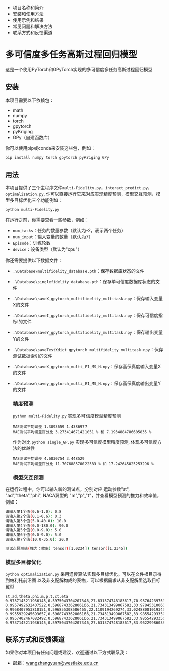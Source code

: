 - 项目名称和简介
- 安装和使用方法
- 使用示例和结果
- 常见问题和解决方法
- 联系方式和反馈渠道



# 多可信度多任务高斯过程回归模型

这是一个使用PyTorch和GPyTorch实现的多可信度多任务高斯过程回归模型

## 安装

本项目需要以下依赖包：

- math
- numpy
- torch
- gpytorch
- pyKriging
- GPy（自建函数库）

你可以使用pip或conda来安装这些包，例如：

```bash
pip install numpy torch gpytorch pyKriging GPy
```

## 用法

本项目提供了三个主程序文件`multi-Fidelity.py`，`interact_predict.py`，`optimalization.py`, 你可以直接运行它来对应实现精度预测，模型交互预测，模型多目标优化三个功能例如：

```bash
python multi-Fidelity.py
```

在运行之前，你需要查看一些参数，例如：

- `num_tasks`：任务的数量参数（默认为-2，表示两个任务）
- `num_input`：输入变量的数量（默认为7）
- `Episode`：训练轮数
- `device`：设备类型（默认为"cpu"）

你还需要提供以下数据文件：

- `.\Database\multifidelity_database.pth`：保存数据库状态的文件

- `.\Database\singlefidelity_database.pth`：保存单可信度数据库状态的文件

- `.\Database\saveX_gpytorch_multifidelity_multitask.npy`：保存输入变量X的文件

- `.\Database\saveI_gpytorch_multifidelity_multitask.npy`：保存可信度指标I的文件

- `.\Database\saveY_gpytorch_multifidelity_multitask.npy`：保存输出变量Y的文件

- `.\Database\saveTestXdict_gpytorch_multifidelity_multitask.npy`：保存测试数据索引的文件

- `.\Database\saveX_gpytorch_multi_EI_MS_H.npy`：保存高保真度输入变量X的文件

- `.\Database\savey_gpytorch_multi_EI_MS_H.npy`：保存高保真度输出变量Y的文件

  ### 精度预测

  `python multi-Fidelity.py` 实现多可信度模型精度预测

  ```
  MAE测试平均误差 1.3093659 1.4386977
  MAE测试平均误差百分比 3.273414671421051 % 和 7.1934884786605835 %
  ```

  作为对比 `python single_GP.py` 实现多可信度模型精度预测, 体现多可信度方法的优越性

  ```
  MAE测试平均误差 4.6830754 3.448529
  MAE测试平均误差百分比 11.707688570022583 % 和 17.242645025253296 %
  ```

  

  ### 模型交互预测

在运行过程中，你可以输入新的测试点，分别对应 运动参数"st",   "ad","theta","phi", NACA翼型的 "m","p","t"，并查看模型预测的推力和效率值，例如：

```bash
请输入第1个值(0.6-1.0): 0.8
请输入第2个值(0.1-0.6): 0.3
请输入第3个值(5.0-40.0): 10.0
请输入第4个值(0.0-180.0): 90.0
请输入第5个值(0.0-9.0): 5.0
请输入第6个值(0.0-9.0): 5.0
请输入第7个值(10.0-35.0): 20.0

测试点预测值(推力：效率) tensor([1.0234]) tensor([1.2345])
```

###  模型多目标优化

`python optimalization.py` 采用遗传算法实现多目标优化。可以在文件根目录得到帕利托前沿图 以及非支配解构成的表格，可以根据需求从非支配解里选取目标翼型

```
st,ad,theta,phi,m,p,t,ct,eta
0.9737145211936145,0.5975043704207346,27.631374748183617,70.93764239759362,3.010698739169989,7.246433694125961,27.33306805996405,0.698278546333313,0.49079960584640503
0.9957492632407522,0.5968743362806166,21.734313499067582,33.97845310063554,0.01518936395459769,4.686102042672794,27.01788877025963,0.48684003949165344,0.506516695022583
0.9968407953810151,0.596855308586465,22.1109194269274,33.02488081019345,0.01518936395459769,7.092601080240992,27.042698855355543,0.4944378733634949,0.5017181038856506
0.9955929245693657,0.5968743362806166,21.734313499067582,33.98554293350196,0.0034497126864950767,7.47464240244068,27.01788877025963,0.4814474880695343,0.5120450258255005
0.9957402467082492,0.5968743362806166,21.734313499067582,33.98554293350196,0.008343701489031408,7.092601080240992,27.01788877025963,0.48315665125846863,0.5088688731193542
0.9737145211936145,0.5975043704207346,27.631374748183617,83.96229986038662,3.010698739169989,7.246433694125961,27.032219634899356,0.6179041862487793,0.4953116774559021
```



## 联系方式和反馈渠道

如果你对本项目有任何问题或建议，欢迎通过以下方式联系我：

- 邮箱：wangzhangyuan@westlake.edu.cn 